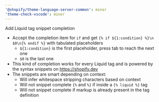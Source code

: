 ```yaml
---
'@shopify/theme-language-server-common': minor
'theme-check-vscode': minor
---
```


Add Liquid tag snippet completion

- Accept the completion item for `if` and get `{% if ${1:condition} %}\n  $0\n{% endif %}` with tabulated placeholders
  - `${1:condition}` is the first placeholder, press tab to reach the next one
  - `$0` is the last one
- This kind of completion works for every Liquid tag and is powered by the syntax snippets on https://shopify.dev
- The snippets are smart depending on context:
    - Will infer whitespace stripping characters based on context
    - Will not snippet complete `{%` and `%}` if inside a `{% liquid %}` tag
    - Will not snippet complete if markup is already present in the tag definition
